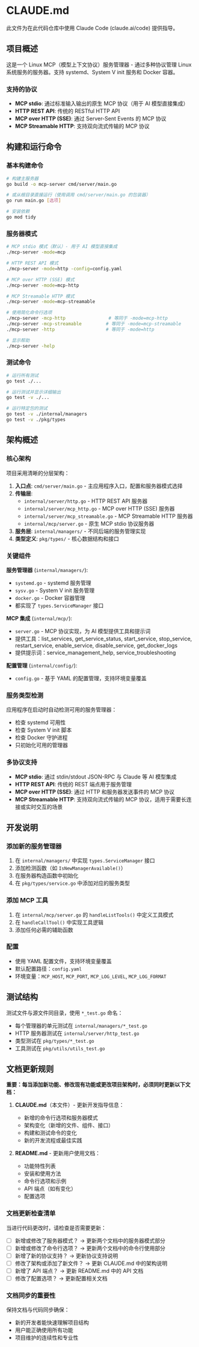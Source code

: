 # CLAUDE.md

此文件为在此代码仓库中使用 Claude Code (claude.ai/code) 提供指导。

## 项目概述

这是一个 Linux MCP（模型上下文协议）服务管理器 - 通过多种协议管理 Linux 系统服务的服务器。支持 systemd、System V init 服务和 Docker 容器。

### 支持的协议
- **MCP stdio**: 通过标准输入输出的原生 MCP 协议（用于 AI 模型直接集成）
- **HTTP REST API**: 传统的 RESTful HTTP API
- **MCP over HTTP (SSE)**: 通过 Server-Sent Events 的 MCP 协议
- **MCP Streamable HTTP**: 支持双向流式传输的 MCP 协议

## 构建和运行命令

### 基本构建命令
```bash
# 构建主服务器
go build -o mcp-server cmd/server/main.go

# 或从根目录直接运行（使用调用 cmd/server/main.go 的包装器）
go run main.go [选项]

# 安装依赖
go mod tidy
```

### 服务器模式
```bash
# MCP stdio 模式（默认）- 用于 AI 模型直接集成
./mcp-server -mode=mcp

# HTTP REST API 模式
./mcp-server -mode=http -config=config.yaml

# MCP over HTTP (SSE) 模式
./mcp-server -mode=mcp-http

# MCP Streamable HTTP 模式
./mcp-server -mode=mcp-streamable

# 使用简化命令行选项
./mcp-server -mcp-http                # 等同于 -mode=mcp-http
./mcp-server -mcp-streamable         # 等同于 -mode=mcp-streamable
./mcp-server -http                   # 等同于 -mode=http

# 显示帮助
./mcp-server -help
```

### 测试命令
```bash
# 运行所有测试
go test ./...

# 运行测试并显示详细输出
go test -v ./...

# 运行特定包的测试
go test -v ./internal/managers
go test -v ./pkg/types
```

## 架构概述

### 核心架构
项目采用清晰的分层架构：

1. **入口点**: `cmd/server/main.go` - 主应用程序入口，配置和服务器模式选择
2. **传输层**: 
   - `internal/server/http.go` - HTTP REST API 服务器
   - `internal/server/mcp_http.go` - MCP over HTTP (SSE) 服务器
   - `internal/server/mcp_streamable.go` - MCP Streamable HTTP 服务器
   - `internal/mcp/server.go` - 原生 MCP stdio 协议服务器
3. **服务层**: `internal/managers/` - 不同后端的服务管理实现
4. **类型定义**: `pkg/types/` - 核心数据结构和接口

### 关键组件

**服务管理器** (`internal/managers/`):
- `systemd.go` - systemd 服务管理
- `sysv.go` - System V init 服务管理  
- `docker.go` - Docker 容器管理
- 都实现了 `types.ServiceManager` 接口

**MCP 集成** (`internal/mcp/`):
- `server.go` - MCP 协议实现，为 AI 模型提供工具和提示词
- 提供工具：list_services, get_service_status, start_service, stop_service, restart_service, enable_service, disable_service, get_docker_logs
- 提供提示词：service_management_help, service_troubleshooting

**配置管理** (`internal/config/`):
- `config.go` - 基于 YAML 的配置管理，支持环境变量覆盖

### 服务类型检测
应用程序在启动时自动检测可用的服务管理器：
- 检查 systemd 可用性
- 检查 System V init 脚本
- 检查 Docker 守护进程
- 只初始化可用的管理器

### 多协议支持
- **MCP stdio**: 通过 stdin/stdout JSON-RPC 与 Claude 等 AI 模型集成
- **HTTP REST API**: 传统的 REST 端点用于服务管理
- **MCP over HTTP (SSE)**: 通过 HTTP 和服务器发送事件的 MCP 协议
- **MCP Streamable HTTP**: 支持双向流式传输的 MCP 协议，适用于需要长连接或实时交互的场景

## 开发说明

### 添加新的服务管理器
1. 在 `internal/managers/` 中实现 `types.ServiceManager` 接口
2. 添加检测函数（如 `IsNewManagerAvailable()`）
3. 在服务器构造函数中初始化
4. 在 `pkg/types/service.go` 中添加对应的服务类型

### 添加 MCP 工具
1. 在 `internal/mcp/server.go` 的 `handleListTools()` 中定义工具模式
2. 在 `handleCallTool()` 中实现工具逻辑
3. 添加任何必需的辅助函数

### 配置
- 使用 YAML 配置文件，支持环境变量覆盖
- 默认配置路径：`config.yaml`
- 环境变量：`MCP_HOST`, `MCP_PORT`, `MCP_LOG_LEVEL`, `MCP_LOG_FORMAT`

## 测试结构

测试文件与源文件同目录，使用 `*_test.go` 命名：
- 每个管理器的单元测试在 `internal/managers/*_test.go`
- HTTP 服务器测试在 `internal/server/http_test.go`
- 类型测试在 `pkg/types/*_test.go`
- 工具测试在 `pkg/utils/utils_test.go`

## 文档更新规则

**重要：每当添加新功能、修改现有功能或更改项目架构时，必须同时更新以下文档：**

1. **CLAUDE.md**（本文件）- 更新开发指导信息：
   - 新增的命令行选项和服务器模式
   - 架构变化（新增的文件、组件、接口）
   - 构建和测试命令的变化
   - 新的开发流程或最佳实践

2. **README.md** - 更新用户使用文档：
   - 功能特性列表
   - 安装和使用方法
   - 命令行选项和示例
   - API 端点（如有变化）
   - 配置选项

### 文档更新检查清单
当进行代码更改时，请检查是否需要更新：
- [ ] 新增或修改了服务器模式？ → 更新两个文档中的服务器模式部分
- [ ] 新增或修改了命令行选项？ → 更新两个文档中的命令行使用部分  
- [ ] 新增了新的协议支持？ → 更新协议支持说明
- [ ] 修改了架构或添加了新文件？ → 更新 CLAUDE.md 中的架构说明
- [ ] 新增了 API 端点？ → 更新 README.md 中的 API 文档
- [ ] 修改了配置选项？ → 更新配置相关文档

### 文档同步的重要性
保持文档与代码同步确保：
- 新的开发者能快速理解项目结构
- 用户能正确使用所有功能
- 项目维护的连续性和专业性